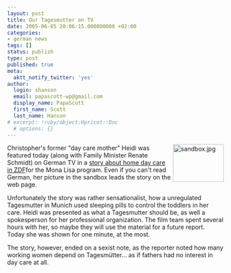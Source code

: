 ```yaml
---
layout: post
title: Our Tagesmutter on TV
date: 2005-06-05 20:06:15.000000000 +02:00
categories:
- german news
tags: []
status: publish
type: post
published: true
meta:
  aktt_notify_twitter: 'yes'
author:
  login: shanson
  email: papascott-wp@gmail.com
  display_name: PapaScott
  first_name: Scott
  last_name: Hanson
# excerpt: !ruby/object:Hpricot::Doc
  # options: {}
---
```

<p><a href="http://www.zdf.de/ZDFde/inhalt/8/0,1872,2307112,00.html" title="ZDF.de"><img alt="sandbox.jpg" src="http://www.papascott.de/wordpress/wp-content/uploads/2005/06/sandbox.jpg" width="118" height="88" border="0" align="right" /></a> Christopher's former "day care mother" Heidi was featured today (along with Family Minister Renate Schmidt) on German TV in a <a href="http://www.zdf.de/ZDFde/inhalt/8/0,1872,2307112,00.html" title="ZDF.de - Mit Tabletten ruhig gestellt"> story about home day care in ZDF</a>for the Mona Lisa program. Even if you can't read German, her picture in the sandbox leads the story on the web page.</p>
<p>Unfortunately the story was rather sensationalist, how a unregulated Tagesmutter in Munich used sleeping pills to control the toddlers in her care. Heidi was presented as what a Tagesmutter should be, as well a spokesperson for her professional organization. The film team spent several hours with her, so maybe they will use the material for a future report. Today she was shown for one minute, at the most.</p>
<p>The story, however, ended on a sexist note, as the reporter noted how many working women depend on Tagesm&uuml;tter... as if fathers had no interest in day care at all.</p>
